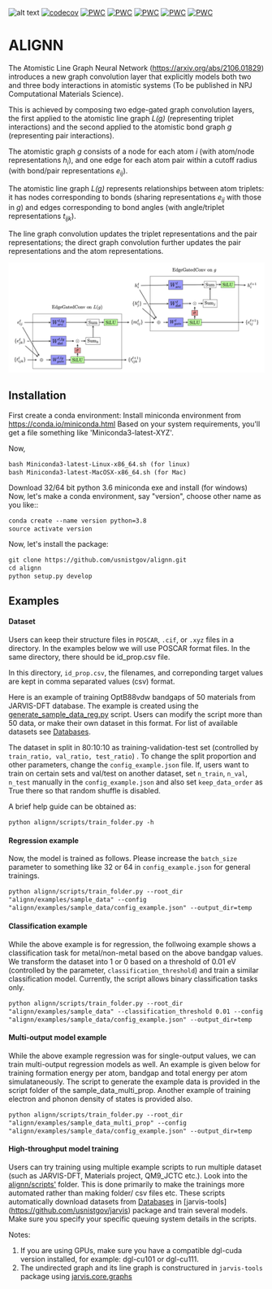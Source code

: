 ![alt text](https://github.com/usnistgov/alignn/actions/workflows/main.yml/badge.svg)
[![codecov](https://codecov.io/gh/usnistgov/alignn/branch/main/graph/badge.svg?token=S5X4OYC80V)](https://codecov.io/gh/usnistgov/alignn)
[![PWC](https://img.shields.io/endpoint.svg?url=https://paperswithcode.com/badge/atomistic-line-graph-neural-network-for/formation-energy-on-materials-project)](https://paperswithcode.com/sota/formation-energy-on-materials-project?p=atomistic-line-graph-neural-network-for)
[![PWC](https://img.shields.io/endpoint.svg?url=https://paperswithcode.com/badge/atomistic-line-graph-neural-network-for/band-gap-on-materials-project)](https://paperswithcode.com/sota/band-gap-on-materials-project?p=atomistic-line-graph-neural-network-for)
[![PWC](https://img.shields.io/endpoint.svg?url=https://paperswithcode.com/badge/atomistic-line-graph-neural-network-for/formation-energy-on-qm9)](https://paperswithcode.com/sota/formation-energy-on-qm9?p=atomistic-line-graph-neural-network-for)
[![PWC](https://img.shields.io/endpoint.svg?url=https://paperswithcode.com/badge/atomistic-line-graph-neural-network-for/formation-energy-on-jarvis-dft-formation)](https://paperswithcode.com/sota/formation-energy-on-jarvis-dft-formation?p=atomistic-line-graph-neural-network-for)
[![PWC](https://img.shields.io/endpoint.svg?url=https://paperswithcode.com/badge/atomistic-line-graph-neural-network-for/band-gap-on-jarvis-dft)](https://paperswithcode.com/sota/band-gap-on-jarvis-dft?p=atomistic-line-graph-neural-network-for)
# ALIGNN
The Atomistic Line Graph Neural Network (https://arxiv.org/abs/2106.01829)  introduces a new graph convolution layer that explicitly models both two and three body interactions in atomistic systems (To be published in NPJ Computational Materials Science).

This is achieved by composing two edge-gated graph convolution layers, the first applied to the atomistic line graph *L(g)* (representing triplet interactions) and the second applied to the atomistic bond graph *g* (representing pair interactions).


The atomistic graph *g* consists of a node for each atom *i* (with atom/node representations *h<sub>i</sub>*), and one edge for each atom pair within a cutoff radius (with bond/pair representations *e<sub>ij</sub>*).

The atomistic line graph *L(g)* represents relationships between atom triplets: it has nodes corresponding to bonds (sharing representations *e<sub>ij</sub>* with those in *g*) and edges corresponding to bond angles (with angle/triplet representations *t<sub>ijk</sub>*).

The line graph convolution updates the triplet representations and the pair representations; the direct graph convolution further updates the pair representations and the atom representations.


![ALIGNN layer schematic](alignn/tex/alignn2.png)

Installation
-------------------------
First create a conda environment:
Install miniconda environment from https://conda.io/miniconda.html
Based on your system requirements, you'll get a file something like 'Miniconda3-latest-XYZ'.

Now,

```
bash Miniconda3-latest-Linux-x86_64.sh (for linux)
bash Miniconda3-latest-MacOSX-x86_64.sh (for Mac)
```
Download 32/64 bit python 3.6 miniconda exe and install (for windows)
Now, let's make a conda environment, say "version", choose other name as you like::
```
conda create --name version python=3.8
source activate version
```

Now, let's install the package:
```
git clone https://github.com/usnistgov/alignn.git
cd alignn
python setup.py develop
```
Examples
---------

#### Dataset
Users can keep their structure files in `POSCAR`, `.cif`, or `.xyz` files in a directory. In the examples below we will use POSCAR format files. In the same directory, there should be id_prop.csv file.

In this directory, `id_prop.csv`, the filenames, and correponding target values are kept in comma separated values (csv) format.

Here is an example of training OptB88vdw bandgaps of 50 materials from JARVIS-DFT database. The example is created using the [generate_sample_data_reg.py](https://github.com/usnistgov/alignn/blob/main/alignn/examples/sample_data/scripts/generate_sample_data_reg.py) script. Users can modify the script more than 50 data, or make their own dataset in this format. For list of available datasets see [Databases](https://jarvis-tools.readthedocs.io/en/master/databases.html).

The dataset in split in 80:10:10 as training-validation-test set (controlled by `train_ratio, val_ratio, test_ratio`) . To change the split proportion and other parameters, change the `config_example.json` file. If, users want to train on certain sets and val/test on another dataset, set `n_train`, `n_val`, `n_test` manually in the `config_example.json` and also set `keep_data_order` as True there so that random shuffle is disabled.

A brief help guide can be obtained as:

```
python alignn/scripts/train_folder.py -h
```
#### Regression example
Now, the model is trained as follows. Please increase the `batch_size` parameter to something like 32 or 64 in `config_example.json` for general trainings.

```
python alignn/scripts/train_folder.py --root_dir "alignn/examples/sample_data" --config "alignn/examples/sample_data/config_example.json" --output_dir=temp
```
#### Classification example
While the above example is for regression, the follwoing example shows a classification task for metal/non-metal based on the above bandgap values. We transform the dataset
into 1 or 0 based on a threshold of 0.01 eV (controlled by the parameter, `classification_threshold`) and train a similar classification model. Currently, the script allows binary classification tasks only.
```
python alignn/scripts/train_folder.py --root_dir "alignn/examples/sample_data" --classification_threshold 0.01 --config "alignn/examples/sample_data/config_example.json" --output_dir=temp
```

#### Multi-output model example
While the above example regression was for single-output values, we can train multi-output regression models as well.
An example is given below for training formation energy per atom, bandgap and total energy per atom simulataneously. The script to generate the example data is provided in the script folder of the sample_data_multi_prop. Another example of training electron and phonon density of states is provided also.
```
python alignn/scripts/train_folder.py --root_dir "alignn/examples/sample_data_multi_prop" --config "alignn/examples/sample_data/config_example.json" --output_dir=temp
```
#### High-throughput model training
Users can try training using multiple example scripts to run multiple dataset (such as JARVIS-DFT, Materials project, QM9_JCTC etc.). Look into the [alignn/scripts'](https://github.com/usnistgov/alignn/tree/main/alignn/scripts) folder. This is done primarily to make the trainings more automated rather than making folder/ csv files etc.
These scripts automatically download datasets from [Databases](https://jarvis-tools.readthedocs.io/en/master/databases.html) in [jarvis-tools] (https://github.com/usnistgov/jarvis) package and train several models. Make sure you specify your specific queuing system details in the scripts.

Notes:
1) If you are using GPUs, make sure you have a compatible dgl-cuda version installed, for example: dgl-cu101 or dgl-cu111.
2) The undirected graph and its line graph is constructured in `jarvis-tools` package using [jarvis.core.graphs](https://github.com/usnistgov/jarvis/blob/master/jarvis/core/graphs.py#L197)


